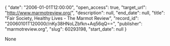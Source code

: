 {
  "date": "2006-01-01T12:00:00", 
  "open_access": true, 
  "target_url": "http://www.marmotreview.org/", 
  "description": null, 
  "end_date": null, 
  "title": "Fair Society, Healthy Lives - The Marmot Review", 
  "record_id": "20060101T120000//nKy38HNoLZbfkn+Aq56qQ==", 
  "publisher": "marmotreview.org", 
  "slug": 60293198, 
  "start_date": null
}

None